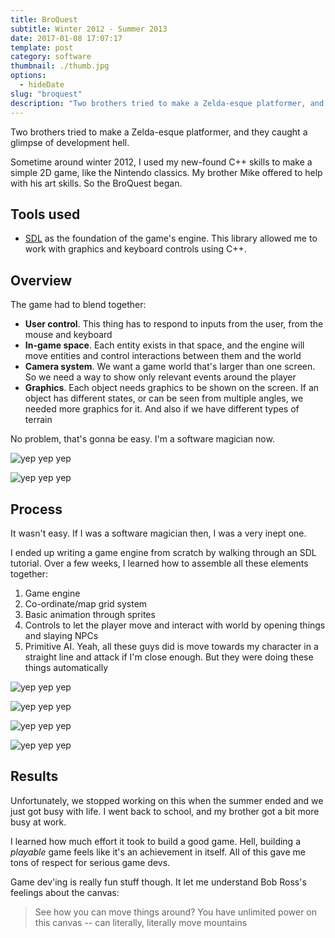```yaml
---
title: BroQuest
subtitle: Winter 2012 - Summer 2013
date: 2017-01-08 17:07:17
template: post
category: software
thumbnail: ./thumb.jpg
options:
  - hideDate
slug: "broquest"
description: "Two brothers tried to make a Zelda-esque platformer, and they caught a glimpse of development hell."
---
```


Two brothers tried to make a Zelda-esque platformer, and they caught a glimpse of development hell.

<!-- more -->

Sometime around winter 2012, I used my new-found C++ skills to make a simple 2D game, like the Nintendo classics. My brother Mike offered to help with his art skills. So the BroQuest began.

## Tools used

- [SDL](https://www.libsdl.org/) as the foundation of the game's engine. This library allowed me to work with graphics and keyboard controls using C++.

## Overview

The game had to blend together:

+ **User control**. This thing has to respond to inputs from the user, from the mouse and keyboard
+ **In-game space**. Each entity exists in that space, and the engine will move entities and control interactions between them and the world
+ **Camera system**. We want a game world that's larger than one screen.
So we need a way to show only relevant events around the player
+ **Graphics**. Each object needs graphics to be shown on the screen.
If an object has different states, or can be seen from multiple angles, we needed more graphics for it.
And also if we have different types of terrain

No problem, that's gonna be easy. I'm a software magician now.

![yep yep yep](./broquest-sketch-01.jpg "yep yep")

![yep yep yep](./broquest-sketch-02.jpg "yep yep")

## Process

It wasn't easy. If I was a software magician then, I was a very inept one.

I ended up writing a game engine from scratch by walking through an SDL tutorial.
Over a few weeks, I learned how to assemble all these elements together:

1. Game engine
1. Co-ordinate/map grid system
1. Basic animation through sprites
1. Controls to let the player move and interact with world by opening things and slaying NPCs
1. Primitive AI. Yeah, all these guys did is move towards my character in a straight line and attack if I'm close enough. But they were doing these things automatically

![yep yep yep](./broquest-dead.jpg "yep yep")

![yep yep yep](./broquest-debug.jpg "yep yep")

![yep yep yep](./broquest-01.jpg "yep yep")

![yep yep yep](./broquest-spritesheet.png "yep yep")

## Results

Unfortunately, we stopped working on this when the summer ended and we just got busy with life.
I went back to school, and my brother got a bit more busy at work.

I learned how much effort it took to build a good game.
Hell, building a _playable_ game feels like it's an achievement in itself.
All of this gave me tons of respect for serious game devs.

Game dev'ing is really fun stuff though. It let me understand Bob Ross's feelings about the canvas:

> See how you can move things around? You have unlimited power on this canvas -- can literally, literally move mountains

